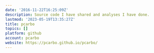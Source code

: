 ```yaml
---
date: '2016-11-22T16:25:09Z'
description: Source code I have shared and analyses I have done.
lastmod: '2023-05-19T13:35:27Z'
title: pcarbo
topics: []
platform: github
account: pcarbo
website: https://pcarbo.github.io/pcarbo/
---
```


